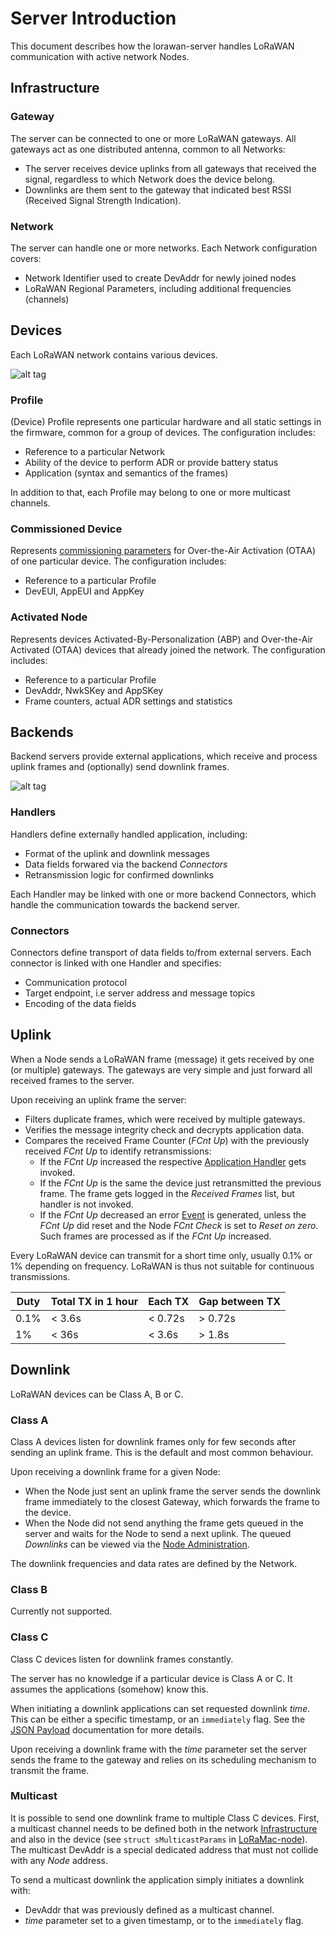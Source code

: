 # Server Introduction

This document describes how the lorawan-server handles LoRaWAN communication with
active network Nodes.

## Infrastructure

### Gateway

The server can be connected to one or more LoRaWAN gateways. All gateways act
as one distributed antenna, common to all Networks:
 * The server receives device uplinks from all gateways that received the signal,
   regardless to which Network does the device belong.
 * Downlinks are them sent to the gateway that indicated best RSSI (Received
   Signal Strength Indication).

### Network

The server can handle one or more networks. Each Network configuration covers:
 * Network Identifier used to create DevAddr for newly joined nodes
 * LoRaWAN Regional Parameters, including additional frequencies (channels)

## Devices

Each LoRaWAN network contains various devices.

![alt tag](https://raw.githubusercontent.com/gotthardp/lorawan-server/master/doc/images/device-relations.png)

### Profile

(Device) Profile represents one particular hardware and all static settings in the
firmware, common for a group of devices. The configuration includes:
 * Reference to a particular Network
 * Ability of the device to perform ADR or provide battery status
 * Application (syntax and semantics of the frames)

In addition to that, each Profile may belong to one or more multicast channels.

### Commissioned Device

Represents
[commissioning parameters](https://github.com/Lora-net/LoRaMac-node/blob/master/src/apps/LoRaMac/classA/LoRaMote/Commissioning.h)
for Over-the-Air Activation (OTAA) of one particular device. The configuration
includes:
 * Reference to a particular Profile
 * DevEUI, AppEUI and AppKey

### Activated Node

Represents devices Activated-By-Personalization (ABP) and Over-the-Air Activated
(OTAA) devices that already joined the network. The configuration includes:
 * Reference to a particular Profile
 * DevAddr, NwkSKey and AppSKey
 * Frame counters, actual ADR settings and statistics


## Backends

Backend servers provide external applications, which receive and process uplink
frames and (optionally) send downlink frames.

![alt tag](https://raw.githubusercontent.com/gotthardp/lorawan-server/master/doc/images/backend-relations.png)

### Handlers

Handlers define externally handled application, including:
 * Format of the uplink and downlink messages
 * Data fields forwared via the backend *Connectors*
 * Retransmission logic for confirmed downlinks

Each Handler may be linked with one or more backend Connectors, which handle
the communication towards the backend server.

### Connectors

Connectors define transport of data fields to/from external servers. Each
connector is linked with one Handler and specifies:
 * Communication protocol
 * Target endpoint, i.e server address and message topics
 * Encoding of the data fields


## Uplink

When a Node sends a LoRaWAN frame (message) it gets received by one (or multiple)
gateways. The gateways are very simple and just forward all received frames to
the server.

Upon receiving an uplink frame the server:
 * Filters duplicate frames, which were received by multiple gateways.
 * Verifies the message integrity check and decrypts application data.
 * Compares the received Frame Counter (*FCnt Up*) with the previously received
   *FCnt Up* to identify retransmissions:
   * If the *FCnt Up* increased the respective [Application Handler](Applications.md)
     gets invoked.
   * If the *FCnt Up* is the same the device just retransmitted the previous frame.
     The frame gets logged in the *Received Frames* list, but handler is not invoked.
   * If the *FCnt Up* decreased an error [Event](Events.md) is generated, unless
     the *FCnt Up* did reset and the Node *FCnt Check* is set to *Reset on zero*.
     Such frames are processed as if the *FCnt Up* increased.

Every LoRaWAN device can transmit for a short time only, usually 0.1% or 1% depending
on frequency. LoRaWAN is thus not suitable for continuous transmissions.

  Duty | Total TX in 1 hour | Each TX  | Gap between TX
 ------|--------------------|----------|----------------
  0.1% | < 3.6s             | < 0.72s  | > 0.72s
  1%   | < 36s              | < 3.6s   | > 1.8s


## Downlink

LoRaWAN devices can be Class A, B or C.

### Class A

Class A devices listen for downlink frames only for few seconds after sending an
uplink frame. This is the default and most common behaviour.

Upon receiving a downlink frame for a given Node:
 * When the Node just sent an uplink frame the server sends the downlink frame
   immediately to the closest Gateway, which forwards the frame to the device.
 * When the Node did not send anything the frame gets queued in the server
   and waits for the Node to send a next uplink. The queued *Downlinks* can
   be viewed via the [Node Administration](Nodes.md).

The downlink frequencies and data rates are defined by the Network.

### Class B

Currently not supported.

### Class C

Class C devices listen for downlink frames constantly.

The server has no knowledge if a particular device is Class A or C. It assumes
the applications (somehow) know this.

When initiating a downlink applications can set requested downlink *time*. This
can be either a specific timestamp, or an `immediately` flag. See the
[JSON Payload](JSON.md) documentation for more details.

Upon receiving a downlink frame with the *time* parameter set the server sends the
frame to the gateway and relies on its scheduling mechanism to transmit the frame.

### Multicast

It is possible to send one downlink frame to multiple Class C devices. First,
a multicast channel needs to be defined both in the network
[Infrastructure](Infrastructure.md) and also in the device (see `struct sMulticastParams`
in [LoRaMac-node](https://github.com/Lora-net/LoRaMac-node)). The multicast DevAddr
is a special dedicated address that must not collide with any *Node* address.

To send a multicast downlink the application simply initiates a downlink with:
 * DevAddr that was previously defined as a multicast channel.
 * *time* parameter set to a given timestamp, or to the `immediately` flag.
